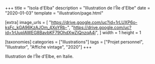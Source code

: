 +++
title = "Isola d'Elba"
description = "Illustration de l'Île d'Elbe"
date = "2020-01-03"
template = "illustration/page.html"

[extra]
image_urls = [
    "https://drive.google.com/uc?id=1rLUXP6o-ksFc_kGA96KzAJOm_4XoYRb-",
    "https://drive.google.com/uc?id=1rUuplAWEG8BavbKF79OhdXwZiQnzqA4i",
]
width = 1
height = 1

[taxonomies]
categories = ["Illustrations"]
tags = ["Projet personnel", "Illustrator", "Affiche vintage", "2020"]
+++

Illustration de l'Île d'Elbe, en Italie.